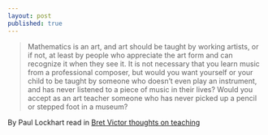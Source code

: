 ```yaml
---
layout: post
published: true
---
```


> Mathematics is an art, and art should be taught by working artists, or if not, at least by people who appreciate the art form and can recognize it when they see it. It is not necessary that you learn music from a professional composer, but would you want yourself or your child to be taught by someone who doesn’t even play an instrument, and has never listened to a piece of music in their lives? Would you accept as an art teacher someone who has never picked up a pencil or stepped foot in a museum?

By Paul Lockhart read in [Bret Victor thoughts on teaching](http://worrydream.com/SomeThoughtsOnTeaching/)
